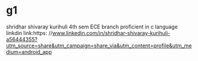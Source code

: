 # g1
shridhar shivaray kurihuli
4th sem ECE branch
proficient in c language
linkdin link:https:  //www.linkedin.com/in/shridhar-shivaray-kurihuli-a56444355?utm_source=share&utm_campaign=share_via&utm_content=profile&utm_medium=android_app
